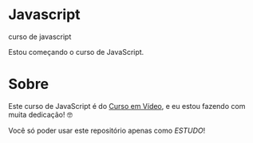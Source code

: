 # Javascript
 curso de javascript
 
 Estou começando o curso de JavaScript.

# Sobre
 Este curso de JavaScript é do <a href="https://www.cursoemvideo.com/">Curso em Vídeo</a>, e eu estou fazendo com muita dedicação! 🤓

 Você só poder usar este repositório apenas como <em>ESTUDO</em>!
